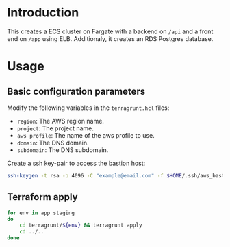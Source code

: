 # Introduction

This creates a ECS cluster on Fargate with a backend on `/api` and a
front end on `/app` using ELB. Additionaly, it creates an RDS Postgres
database.

# Usage

## Basic configuration parameters

Modify the following variables in the `terragrunt.hcl` files:

* `region`: The AWS region name.
* `project`: The project name.
* `aws_profile`: The name of the aws profile to use.
* `domain`: The DNS domain.
* `subdomain`: The DNS subdomain.

Create a ssh key-pair to access the bastion host:

```bash
ssh-keygen -t rsa -b 4096 -C "example@email.com" -f $HOME/.ssh/aws_bastion
```

## Terraform apply

```bash
for env in app staging
do
    cd terragrunt/${env} && terragrunt apply
    cd ../..
done
```
